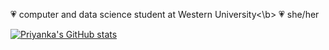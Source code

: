💗 computer and data science student at Western University<\b>
💗 she/her

[![Priyanka's GitHub stats](https://github-readme-stats.vercel.app/api?username=priyankabangalore&theme=omni)](https://github.com/priyankabangalore/github-readme-stats)
